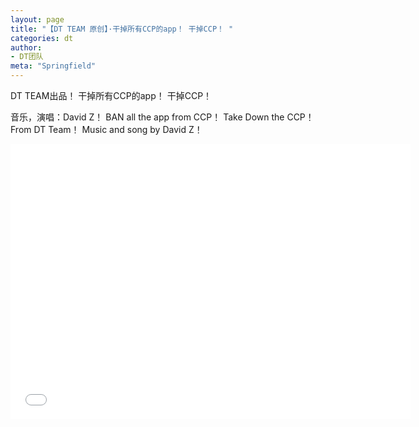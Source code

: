 ```yaml
---
layout: page
title: "【DT TEAM 原创】·干掉所有CCP的app！ 干掉CCP！ "
categories: dt
author:
- DT团队
meta: "Springfield"
---
```


DT TEAM出品！ 干掉所有CCP的app！ 干掉CCP！ 

音乐，演唱：David Z！ BAN all the app from CCP！ Take Down the CCP！ From DT Team！ Music and song by David Z！

<center>
<iframe width="640" height="440" src="../../../../video/dt/BAN_ZZ_compressed.mp4" frameborder="0" allow="accelerometer; autoplay; encrypted-media; gyroscope; picture-in-picture" allowfullscreen></iframe>
</center>
